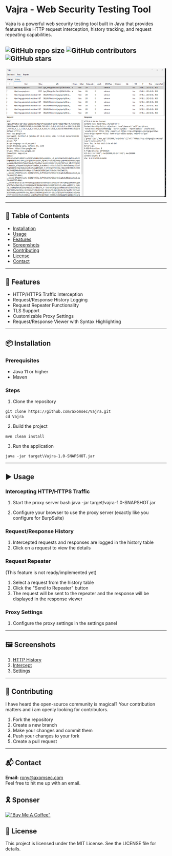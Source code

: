 # Vajra - Web Security Testing Tool

Vajra is a powerful web security testing tool built in Java that provides features like HTTP request interception, history tracking, and request repeating capabilities.

![GitHub repo size](https://img.shields.io/github/repo-size/axomsec/Vajra)
![GitHub contributors](https://img.shields.io/github/contributors/axomsec/Vajra)
![GitHub stars](https://img.shields.io/github/stars/axomsec/Vajra)
---

<center><img src="screenshots/http_history.png" width="500" height="400" /></center>

---
## 📖 Table of Contents

- [Installation](#-installation)
- [Usage](#-usage)
- [Features](#-features)
- [Screenshots](#-screenshots)
- [Contributing](#-contributing)
- [License](#-license)
- [Contact](#-contact)
---
## 🚀 Features

- HTTP/HTTPS Traffic Interception
- Request/Response History Logging
- Request Repeater Functionality 
- TLS Support
- Customizable Proxy Settings
- Request/Response Viewer with Syntax Highlighting
---
## 📦 Installation

### Prerequisites
- Java 11 or higher
- Maven

### Steps
1. Clone the repository

```
git clone https://github.com/axomsec/Vajra.git
cd Vajra
```

2. Build the project

`mvn clean install`

3. Run the application

````
java -jar target\Vajra-1.0-SNAPSHOT.jar
````
---
## ▶️ Usage

### Intercepting HTTP/HTTPS Traffic

1. Start the proxy server
bash
java -jar target/vajra-1.0-SNAPSHOT.jar

2. Configure your browser to use the proxy server (exactly like you configure for BurpSuite)

### Request/Response History

1. Intercepted requests and responses are logged in the history table
2. Click on a request to view the details

### Request Repeater
(This feature is not ready/implemented yet)
1. Select a request from the history table
2. Click the "Send to Repeater" button
3. The request will be sent to the repeater and the response will be displayed in the response viewer

### Proxy Settings

1. Configure the proxy settings in the settings panel   

---
## 🖼️ Screenshots
1. [HTTP History](screenshots/http_history.png)
2. [Intercept](screenshots/main.png)
3. [Settings](screenshots/export_ca_cert.png)


---
## 🤝 Contributing
I have heard the open-source community is magical? Your contribution matters and i am openly looking for contributors.
1. Fork the repository
2. Create a new branch
3. Make your changes and commit them
4. Push your changes to your fork
5. Create a pull request
---
## 📬 Contact
**Email:** [rony@axomsec.com](mailto:rony@axomsec.com)
<br>Feel free to hit me up with an email. 

## 🎗️ Sponser
[!["Buy Me A Coffee"](https://www.buymeacoffee.com/assets/img/custom_images/orange_img.png)](https://www.buymeacoffee.com/ronydas)

## 📝 License

This project is licensed under the MIT License. See the LICENSE file for details.


